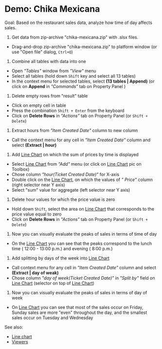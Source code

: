 <!-- TITLE: Demo: Chika Mexicana -->
<!-- SUBTITLE: -->

# Demo: Chika Mexicana

Goal: Based on the restaurant sales data, analyze how time of day affects sales.

1. Get data from zip-archive "chika-mexicana.zip" with .slsx files.

* Drag-and-drop zip-archive "chika-mexicana.zip" to platform window (or use "Open file"
  dialog, ```Ctrl+O```)

1. Combine all tables with data into one

* Open *"Tables"* window from *"View"* menu
* Select all tables (hold down ```Shift``` key and select all 13 tables)
* In the context menu for selected tables, select **(13 tables | Append)** (or click on **Append**
  in *"Commands"* tab on Property Panel )

1. Delete empty rows from "result" table

* Click on empty cell in table
* Press the combination ```Shift + Enter``` from the keyboard
* Click on **Delete Rows** in *"Actions"* tab on Property Panel (or ```Shift + Delete```)

1. Extract hours from  *"Item Created Date"* column to new column

* Call the context menu for any cell in *"Item Created Date"* column and select **(Extract | hour)**

1. Add [Line Chart](../../visualize/viewers/line-chart.md) on which the sum of prices by time is displayed

* Select [Line Chart](../../visualize/viewers/line-chart.md) from *"Add"* menu (or click
  on [Line Chart](../../visualize/viewers/line-chart.md) pic on Toolbox)
* Chose column *"hour(Ticket Created Date)"* for X-axis
* Double click on the [Line Chart](../../visualize/viewers/line-chart.md), on which the values of *"
  Price"* column (right selector near Y axis)
* Select "sum" value for aggregate (left selector near Y axis)

1. Delete hour values for which the price value is zero

* Hold down ```Shift```, select the area on [Line Chart](../../visualize/viewers/line-chart.md)
  that corresponds to the price value equal to zero
* Click on **Delete Rows** in *"Actions"* tab on Property Panel (or ```Shift + Delete```)

1. Now you can visually evaluate the peaks of sales in terms of time of day

* On the [Line Chart](../../visualize/viewers/line-chart.md) you can see that the peaks correspond to the lunch time (
  12:00 - 13:00 p.m.) and evening ( 8:00 p.m.)

1. Add splitting by days of the week into [Line Chart](../../visualize/viewers/line-chart.md)

* Call context menu for any cell in *"Item Created Date"* column and select **(Extract | day of weak)**
* Chose column *"day of week(Ticket Created Date)"* in *"Split by"* field
  on [Line Chart](../../visualize/viewers/line-chart.md)
  (selector on top of [Line Chart](../../visualize/viewers/line-chart.md))

1. Now you can visually evaluate the peaks of sales in terms of day of week

* On [Line Chart](../../visualize/viewers/line-chart.md) you can see that most of the sales occur on Friday, Sunday
  sales are more "even" throughout the day, and the smallest sales occur on Tuesday and Wednesday

See also:

* [Line chart](../../visualize/viewers/line-chart.md)
* [Viewers](../../visualize/viewers/viewers.md)
